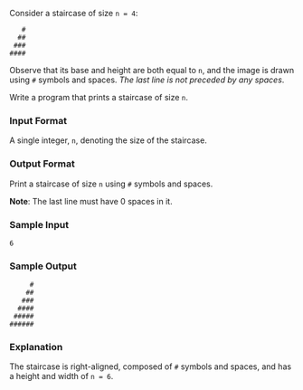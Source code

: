 Consider a staircase of size `n = 4`:

       #
      ##
     ###
    ####

Observe that its base and height are both equal to `n`, and the image is drawn using `#` symbols and spaces. _The last line is not preceded by any spaces_.

Write a program that prints a staircase of size `n`.

### Input Format

A single integer, `n`, denoting the size of the staircase.

### Output Format

Print a staircase of size `n` using `#` symbols and spaces.

**Note**: The last line must have 0 spaces in it.

### Sample Input

    6

### Sample Output

         #
        ##
       ###
      ####
     #####
    ######

### Explanation

The staircase is right-aligned, composed of `#` symbols and spaces, and has a height and width of `n = 6`.
